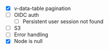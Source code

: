 - [x] v-data-table pagination
- [ ] OIDC auth
  - [ ] Persistent user session not found
- [ ] S3
- [ ] Error handling
- [x] Node is null

